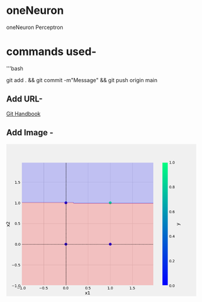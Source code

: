 # oneNeuron
oneNeuron Perceptron


# commands used- 
'''bash

git add . && git commit -m"Message" && git push origin main


## Add URL-
[Git Handbook](https://docs.github.com/en/get-started/using-git/about-git)


## Add Image - 
![Git Handbook](newplots/and.png)